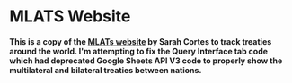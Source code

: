 # MLATS Website
#### This is a copy of the [MLATs website](http://www.mlat.is/) by Sarah Cortes to track treaties around the world. I'm attempting to fix the Query Interface tab code which had deprecated Google Sheets API V3 code to properly show the multilateral and bilateral treaties between nations. 
